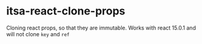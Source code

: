 # itsa-react-clone-props
Cloning react props, so that they are immutable. Works with react 15.0.1 and will not clone `key` and `ref`
